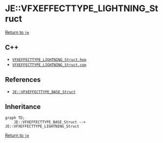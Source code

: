 # JE::VFXEFFECTTYPE_LIGHTNING_Struct

[Return to `je`](/docs/je.md)

## C++

- [`VFXEFFECTTYPE_LIGHTNING_Struct.hpp`](/src/je/VFXEFFECTTYPE_LIGHTNING_Struct.hpp)
- [`VFXEFFECTTYPE_LIGHTNING_Struct.cpp`](/src/je/VFXEFFECTTYPE_LIGHTNING_Struct.cpp)

## References

- [`JE::VFXEFFECTTYPE_BASE_Struct`](/docs/je/VFXEFFECTTYPE_BASE_Struct.md)

## Inheritance

```mermaid
graph TD;
    JE::VFXEFFECTTYPE_BASE_Struct --> JE::VFXEFFECTTYPE_LIGHTNING_Struct
```

[Return to `je`](/docs/je.md)